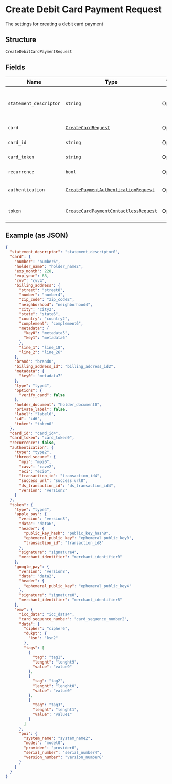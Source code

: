 
# Create Debit Card Payment Request

The settings for creating a debit card payment

## Structure

`CreateDebitCardPaymentRequest`

## Fields

| Name | Type | Tags | Description |
|  --- | --- | --- | --- |
| `statement_descriptor` | `string` | Optional | The text that will be shown on the debit card's statement |
| `card` | [`CreateCardRequest`](../../doc/models/create-card-request.md) | Optional | Debit card data |
| `card_id` | `string` | Optional | The debit card id |
| `card_token` | `string` | Optional | The debit card token |
| `recurrence` | `bool` | Optional | Indicates a recurrence |
| `authentication` | [`CreatePaymentAuthenticationRequest`](../../doc/models/create-payment-authentication-request.md) | Optional | The payment authentication request |
| `token` | [`CreateCardPaymentContactlessRequest`](../../doc/models/create-card-payment-contactless-request.md) | Optional | The Debit card payment token request |

## Example (as JSON)

```json
{
  "statement_descriptor": "statement_descriptor0",
  "card": {
    "number": "number6",
    "holder_name": "holder_name2",
    "exp_month": 228,
    "exp_year": 68,
    "cvv": "cvv4",
    "billing_address": {
      "street": "street8",
      "number": "number4",
      "zip_code": "zip_code2",
      "neighborhood": "neighborhood4",
      "city": "city2",
      "state": "state6",
      "country": "country2",
      "complement": "complement6",
      "metadata": {
        "key0": "metadata5",
        "key1": "metadata6"
      },
      "line_1": "line_18",
      "line_2": "line_26"
    },
    "brand": "brand0",
    "billing_address_id": "billing_address_id2",
    "metadata": {
      "key0": "metadata7"
    },
    "type": "type4",
    "options": {
      "verify_card": false
    },
    "holder_document": "holder_document0",
    "private_label": false,
    "label": "label6",
    "id": "id6",
    "token": "token0"
  },
  "card_id": "card_id4",
  "card_token": "card_token0",
  "recurrence": false,
  "authentication": {
    "type": "type2",
    "threed_secure": {
      "mpi": "mpi6",
      "cavv": "cavv2",
      "eci": "eci6",
      "transaction_id": "transaction_id4",
      "success_url": "success_url8",
      "ds_transaction_id": "ds_transaction_id4",
      "version": "version2"
    }
  },
  "token": {
    "type": "type4",
    "apple_pay": {
      "version": "version8",
      "data": "data6",
      "header": {
        "public_key_hash": "public_key_hash8",
        "ephemeral_public_key": "ephemeral_public_key0",
        "transaction_id": "transaction_id8"
      },
      "signature": "signature4",
      "merchant_identifier": "merchant_identifier0"
    },
    "google_pay": {
      "version": "version8",
      "data": "data2",
      "header": {
        "ephemeral_public_key": "ephemeral_public_key4"
      },
      "signature": "signature0",
      "merchant_identifier": "merchant_identifier6"
    },
    "emv": {
      "icc_data": "icc_data4",
      "card_sequence_number": "card_sequence_number2",
      "data": {
        "cipher": "cipher6",
        "dukpt": {
          "ksn": "ksn2"
        },
        "tags": [
          {
            "tag": "tag1",
            "lenght": "lenght9",
            "value": "value9"
          },
          {
            "tag": "tag2",
            "lenght": "lenght0",
            "value": "value0"
          },
          {
            "tag": "tag3",
            "lenght": "lenght1",
            "value": "value1"
          }
        ]
      },
      "poi": {
        "system_name": "system_name2",
        "model": "model0",
        "provider": "provider6",
        "serial_number": "serial_number4",
        "version_number": "version_number8"
      }
    }
  }
}
```


